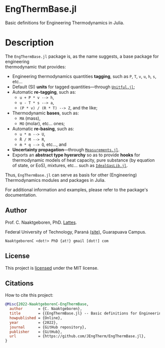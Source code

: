 # EngThermBase.jl

Basic definitions for Engineering Thermodynamics in Julia.

# Description

The `EngThermBase.jl` package is, as the name suggests, a base package for engineering        
thermodynamic that provides:

- Engineering thermodynamics quantities **tagging**, such as `P`, `T`, `v`, `u`, `h`, `s`,
  etc...
- Default (SI) **units** for tagged quantities—through
  [`Unitful.jl`](https://github.com/PainterQubits/Unitful.jl);
- Automatic **re-tagging**, such as:
    - `u + P * v --> h`,
    - `u - T * s --> a`,
    - `(P * v) / (R * T) --> Z`, and the like;
- Thermodynamic **bases**, such as:
    - `MA` (mass),
    - `MO` (molar), etc... ones;
- Automatic **re-basing**, such as:
    - `u * m --> U`,
    - `R̄ / M --> R`,
    - `ṁ * q --> Q̇`, etc..., and
- **Uncertainty propagation**—through
  [`Measurements.jl`](https://github.com/JuliaPhysics/Measurements.jl).
- Exports an **abstract type hyerarchy** so as to provide **hooks** for thermodynamic models of
  heat capacity, pure substance (by equation of state, or EoS), mixtures, etc... such as
  [`IdealGasLib.jl`](https://github.com/JEngTherm/IdealGasLib.jl).

Thus, `EngThermBase.jl` can serve as basis for other (Engineering) Thermodynamics modules and
packages in Julia.

For additional information and examples, please refer to the package's documentation.

## Author

Prof. C. Naaktgeboren, PhD. [Lattes](http://lattes.cnpq.br/8621139258082919).

Federal University of Technology, Paraná
[(site)](http://portal.utfpr.edu.br/english), Guarapuava Campus.

`NaaktgeborenC <dot!> PhD {at!} gmail [dot!] com`

## License

This project is [licensed](https://github.com/JEngTherm/EngThermBase.jl/blob/master/LICENSE)
under the MIT license.

## Citations

How to cite this project:

```bibtex
@Misc{2022-NaaktgeborenC-EngThermBase,
  author       = {C. Naaktgeboren},
  title        = {{EngThermBase.jl} -- Basic definitions for Engineering Thermodynamics in Julia},
  howpublished = {Online},
  year         = {2022},
  journal      = {GitHub repository},
  publisher    = {GitHub},
  url          = {https://github.com/JEngTherm/EngThermBase.jl},
}
```


